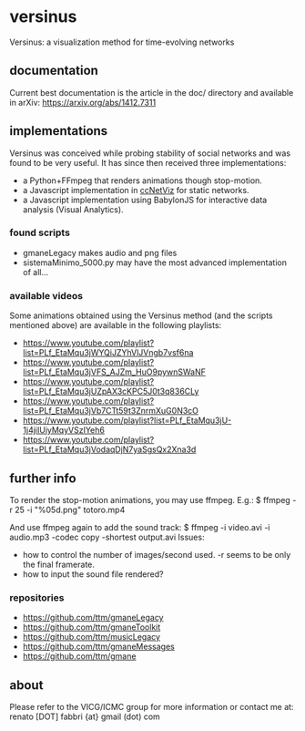 # versinus
Versinus: a visualization method for time-evolving networks

## documentation
Current best documentation is the article in the doc/ directory and available in arXiv: https://arxiv.org/abs/1412.7311

## implementations
Versinus was conceived while probing stability of social networks
and was found to be very useful.
It has since then received three implementations:
* a Python+FFmpeg that renders animations though stop-motion.
* a Javascript implementation in [ccNetViz](https://github.com/HelikarLab/ccNetViz) for static networks.
* a Javascript implementation using BabylonJS for interactive data analysis (Visual Analytics).

### found scripts
* gmaneLegacy makes audio and png files
* sistemaMinimo_5000.py may have the most advanced implementation of all...

### available videos
Some animations obtained using the Versinus method (and the scripts mentioned above) 
are available in the following playlists:
* https://www.youtube.com/playlist?list=PLf_EtaMqu3jWYQiJZYhVlJVngb7vsf6na
* https://www.youtube.com/playlist?list=PLf_EtaMqu3jVFS_AJZm_HuO9pywnSWaNF
* https://www.youtube.com/playlist?list=PLf_EtaMqu3jUZpAX3cKPC5J0t3q836CLy
* https://www.youtube.com/playlist?list=PLf_EtaMqu3jVb7CTt59t3ZnrmXuG0N3cO
* https://www.youtube.com/playlist?list=PLf_EtaMqu3jU-1j4jiIUiyMqyVSzIYeh6
* https://www.youtube.com/playlist?list=PLf_EtaMqu3jVodaqDjN7yaSgsQx2Xna3d

## further info
To render the stop-motion animations, you may use ffmpeg. E.g.:
$ ffmpeg -r 25 -i "%05d.png" totoro.mp4

And use ffmpeg again to add the sound track:
$ ffmpeg -i video.avi -i audio.mp3 -codec copy -shortest output.avi
Issues:
* how to control the number of images/second used. -r seems to be only the final framerate.
* how to input the sound file rendered?

### repositories
* https://github.com/ttm/gmaneLegacy
* https://github.com/ttm/gmaneToolkit
* https://github.com/ttm/musicLegacy
* https://github.com/ttm/gmaneMessages
* https://github.com/ttm/gmane


## about
Please refer to the VICG/ICMC group for more information or contact me at:
renato [DOT] fabbri {at} gmail (dot) com

